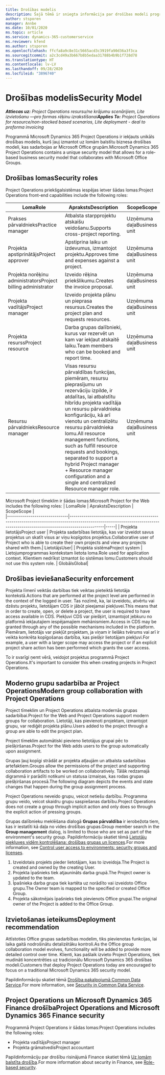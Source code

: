 ```yaml
---
title: Drošības modelis
description: Šajā tēmā ir sniegta informācija par drošības modeli programmā Dynamics 365 Project Operations.
author: stsporen
manager: Annbe
ms.date: 10/01/2020
ms.topic: article
ms.service: dynamics-365-customerservice
ms.reviewer: kfend
ms.author: stsporen
ms.openlocfilehash: ffcfa8a9c8e31c5665acd3c3919fa90d36a3f3ca
ms.sourcegitcommit: a2c3cd49a3b667b8b5edaa31788b4b9b1f728d78
ms.translationtype: HT
ms.contentlocale: lv-LV
ms.lasthandoff: 09/28/2020
ms.locfileid: "3896740"
---
```

# <a name="security-model"></a><span data-ttu-id="07165-103">Drošības modelis</span><span class="sxs-lookup"><span data-stu-id="07165-103">Security Model</span></span>

<span data-ttu-id="07165-104">_**Attiecas uz:** Project Operations resursu/ne krājumu scenārijiem, Lite izvietošanu —pro formas rēķinu izrakstīšanai_</span><span class="sxs-lookup"><span data-stu-id="07165-104">_**Applies To:** Project Operations for resource/non-stocked based scenarios, Lite deployment - deal to proforma invoicing_</span></span>

<span data-ttu-id="07165-105">Programmā Microsoft Dynamics 365 Project Operations ir iekļauts unikāls drošības modelis, kurš ļauj izmantot uz lomām balstītu biznesa drošības modeli, kas sadarbojas ar Microsoft Office grupām.</span><span class="sxs-lookup"><span data-stu-id="07165-105">Microsoft Dynamics 365 Project Operations contains a unique security model that allows for a role-based business security model that collaborates with Microsoft Office Groups.</span></span> 


## <a name="security-roles"></a><span data-ttu-id="07165-106">Drošības lomas</span><span class="sxs-lookup"><span data-stu-id="07165-106">Security roles</span></span>
<span data-ttu-id="07165-107">Project Operations priekšgalsistēmas iespējas ietver šādas lomas:</span><span class="sxs-lookup"><span data-stu-id="07165-107">Project Operations front-end capabilities include the following roles:</span></span>

| <span data-ttu-id="07165-108">Loma</span><span class="sxs-lookup"><span data-stu-id="07165-108">Role</span></span>                          | <span data-ttu-id="07165-109">Apraksts</span><span class="sxs-lookup"><span data-stu-id="07165-109">Description</span></span>                                                                                                                                                                 | <span data-ttu-id="07165-110">Scope</span><span class="sxs-lookup"><span data-stu-id="07165-110">Scope</span></span> |
|-------------------------------|-----------------------------------------------------------------------------------------------------------------------------------------------------------------------------|------|
| <span data-ttu-id="07165-111">Prakses pārvaldnieks</span><span class="sxs-lookup"><span data-stu-id="07165-111">Practice manager</span></span>              | <span data-ttu-id="07165-112">Atbalsta starpprojektu atskaišu veidošanu.</span><span class="sxs-lookup"><span data-stu-id="07165-112">Supports cross-project reporting.</span></span>                                                                                                            | <span data-ttu-id="07165-113">Uzņēmuma daļa</span><span class="sxs-lookup"><span data-stu-id="07165-113">Business unit</span></span>              |
| <span data-ttu-id="07165-114">Projekta apstiprinātājs</span><span class="sxs-lookup"><span data-stu-id="07165-114">Project approver</span></span>              | <span data-ttu-id="07165-115">Apstiprina laiku un izdevumus, izmantojot projektu.</span><span class="sxs-lookup"><span data-stu-id="07165-115">Approves time and expenses against a project.</span></span>                                                                                                                              | <span data-ttu-id="07165-116">Uzņēmuma daļa</span><span class="sxs-lookup"><span data-stu-id="07165-116">Business unit</span></span> |
| <span data-ttu-id="07165-117">Projekta norēķinu administrators</span><span class="sxs-lookup"><span data-stu-id="07165-117">Project billing administrator</span></span> | <span data-ttu-id="07165-118">Izveido rēķina priekšlikumu.</span><span class="sxs-lookup"><span data-stu-id="07165-118">Creates the invoice proposal.</span></span>                                                                                                                                                 | <span data-ttu-id="07165-119">Uzņēmuma daļa</span><span class="sxs-lookup"><span data-stu-id="07165-119">Business unit</span></span> |
| <span data-ttu-id="07165-120">Projekta vadītājs</span><span class="sxs-lookup"><span data-stu-id="07165-120">Project manager</span></span>               | <span data-ttu-id="07165-121">Izveido projekta plānu un pieprasa resursus.</span><span class="sxs-lookup"><span data-stu-id="07165-121">Creates the project plan and requests resources.</span></span>                                                                                                                              | <span data-ttu-id="07165-122">Uzņēmuma daļa</span><span class="sxs-lookup"><span data-stu-id="07165-122">Business unit</span></span> |
| <span data-ttu-id="07165-123">Projekta resurss</span><span class="sxs-lookup"><span data-stu-id="07165-123">Project resource</span></span>              | <span data-ttu-id="07165-124">Darba grupas dalībnieki, kurus var rezervēt un kam var iekļaut atskaitē laiku.</span><span class="sxs-lookup"><span data-stu-id="07165-124">Team members who can be booked and report time.</span></span>                                                                                                          | <span data-ttu-id="07165-125">Uzņēmuma daļa</span><span class="sxs-lookup"><span data-stu-id="07165-125">Business unit</span></span>|
| <span data-ttu-id="07165-126">Resursu pārvaldnieks</span><span class="sxs-lookup"><span data-stu-id="07165-126">Resource manager</span></span>              | <span data-ttu-id="07165-127">Visas resursu pārvaldības funkcijas, piemēram, resursu pieprasījumu un rezervāciju izpilde, ir atdalītas, lai atbalstītu hibrīdu projekta vadītāja un resursu pārvaldnieka konfigurāciju, kā arī vienotu un centralizētu resursu pārvaldnieka lomu.</span><span class="sxs-lookup"><span data-stu-id="07165-127">All resource management functions, such as fulfill resource requests and bookings, separated to support a hybrid Project manager + Resource manager configuration and a single and centralized Resource manager role.</span></span> | <span data-ttu-id="07165-128">Uzņēmuma daļa</span><span class="sxs-lookup"><span data-stu-id="07165-128">Business unit</span></span> |


<span data-ttu-id="07165-129">Microsoft Project tīmeklim ir šādas lomas:</span><span class="sxs-lookup"><span data-stu-id="07165-129">Microsoft Project for the Web includes the following roles:</span></span>
| <span data-ttu-id="07165-130">Loma</span><span class="sxs-lookup"><span data-stu-id="07165-130">Role</span></span>                          | <span data-ttu-id="07165-131">Apraksts</span><span class="sxs-lookup"><span data-stu-id="07165-131">Description</span></span>                                                                                                          | <span data-ttu-id="07165-132">Scope</span><span class="sxs-lookup"><span data-stu-id="07165-132">Scope</span></span> |                                                       
|-------------------------------|-----------------------------------------------------------------------------------------------------------------------------------------------------------------------------|-----|
| <span data-ttu-id="07165-133">Projekta lietotājs</span><span class="sxs-lookup"><span data-stu-id="07165-133">Project user</span></span> | <span data-ttu-id="07165-134">Projekta sadarbības lietotājs, kas var izveidot savus projektus un skatīt visus ar viņu kopīgotos projektus.</span><span class="sxs-lookup"><span data-stu-id="07165-134">Collaborative user of Project who is able to create their own projects and view any projects shared with them.</span></span>| <span data-ttu-id="07165-135">Lietotājs</span><span class="sxs-lookup"><span data-stu-id="07165-135">User</span></span>|
| <span data-ttu-id="07165-136">Projekta sistēma</span><span class="sxs-lookup"><span data-stu-id="07165-136">Project system</span></span> | <span data-ttu-id="07165-137">Lietojumprogrammas kontekstam lietota loma.</span><span class="sxs-lookup"><span data-stu-id="07165-137">Role used for application context.</span></span> <span data-ttu-id="07165-138">Klientiem nedrīkst izmantot šo sistēmas lomu.</span><span class="sxs-lookup"><span data-stu-id="07165-138">Customers should not use this system role.</span></span> | <span data-ttu-id="07165-139">Globāls</span><span class="sxs-lookup"><span data-stu-id="07165-139">Global</span></span>|

## <a name="security-enforcement"></a><span data-ttu-id="07165-140">Drošības ieviešana</span><span class="sxs-lookup"><span data-stu-id="07165-140">Security enforcement</span></span>
<span data-ttu-id="07165-141">Projekta līmenī veiktās darbības tiek veiktas pieteiktā lietotāja kontekstā.</span><span class="sxs-lookup"><span data-stu-id="07165-141">Actions that are performed at the project level are performed in the context of the logged in user.</span></span> <span data-ttu-id="07165-142">Tas nozīmē, ka, lai izveidotu, atvērtu vai dzēstu projektu, lietotājam CDS ir jābūt pieejamai piekļuvei.</span><span class="sxs-lookup"><span data-stu-id="07165-142">This means that in order to create, open, or delete a project, the user is required to have access available in CDS.</span></span> <span data-ttu-id="07165-143">Piekļuvi CDS var piešķirt, izmantojot jebkuru no platformā iekļautajiem iespējamajiem mehānismiem.</span><span class="sxs-lookup"><span data-stu-id="07165-143">Access in CDS may be granted through any of the possible mechanisms included in the platform.</span></span> <span data-ttu-id="07165-144">Piemēram, lietotājs var piekļūt projektam, ja viņam ir lielāks tvērums vai arī ir veikta konkrēta kopīgošanas darbība, kas piešķir lietotājam piekļuvi.</span><span class="sxs-lookup"><span data-stu-id="07165-144">For example, a user with a larger scope may access the project or if an explicit project share action has been performed which grants the user access.</span></span>

<span data-ttu-id="07165-145">To ir svarīgi ņemt vērā, veidojot projektus programmā Project Operations.</span><span class="sxs-lookup"><span data-stu-id="07165-145">It's important to consider this when creating projects in Project Operations.</span></span>

## <a name="modern-group-collaboration-with-project-operations"></a><span data-ttu-id="07165-146">Moderno grupu sadarbība ar Project Operations</span><span class="sxs-lookup"><span data-stu-id="07165-146">Modern group collaboration with Project Operations</span></span>
<span data-ttu-id="07165-147">Project tīmeklim un Project Operations atbalsta modernās grupas sadarbībai.</span><span class="sxs-lookup"><span data-stu-id="07165-147">Project for the Web and Project Operations support modern groups for collaboration.</span></span> <span data-ttu-id="07165-148">Lietotāji, kas pievienoti projektam, izmantojot grupu, var rediģēt projekta plānu.</span><span class="sxs-lookup"><span data-stu-id="07165-148">Users added to the project through a group are able to edit the project plan.</span></span>

<span data-ttu-id="07165-149">Project tīmeklim automātiski pievieno lietotājus grupai pēc to piešķiršanas.</span><span class="sxs-lookup"><span data-stu-id="07165-149">Project for the Web adds users to the group automatically upon assignment.</span></span>

<span data-ttu-id="07165-150">Grupas ļauj kopīgi strādāt ar projekta atļaujām un atbalsta sadarbības artefaktiem.</span><span class="sxs-lookup"><span data-stu-id="07165-150">Groups allow the permissions of the project and supporting collaboration artifacts to be worked on collaboratively.</span></span> <span data-ttu-id="07165-151">Tālāk redzamajā digrammā ir parādīti notikumi un statusa izmaiņas, kas rodas grupas piešķiršanas procesā.</span><span class="sxs-lookup"><span data-stu-id="07165-151">The following diagram depicts the events and state changes that happen during the group assignment process.</span></span>

<span data-ttu-id="07165-152">Project Operations neveido grupu, veicot netiešu darbību. Programma grupu veido, veicot skaidru grupu saspiešanas darbību.</span><span class="sxs-lookup"><span data-stu-id="07165-152">Project Operations does not create a group through implicit action and only does so through the explicit action of pressing groups.</span></span>

<span data-ttu-id="07165-153">Grupas dalībnieku meklēšana dialogā **Grupas pārvaldība** ir ierobežota tiem, kas ir iestatīti kā daļa no vides drošības grupas.</span><span class="sxs-lookup"><span data-stu-id="07165-153">Group member search in the **Group management** dialog, is limited to those who are set as part of the environment's security group.</span></span> <span data-ttu-id="07165-154">Papildinformāciju skatiet tēmā [Lietotāju piekļuves vidēm kontrolēšana: drošības grupas un licences](https://docs.microsoft.com/power-platform/admin/control-user-access).</span><span class="sxs-lookup"><span data-stu-id="07165-154">For more information, see [Control user access to environments: security groups and licenses](https://docs.microsoft.com/power-platform/admin/control-user-access).</span></span>

1. <span data-ttu-id="07165-155">Izveidotais projekts pieder lietotājam, kas to izveidoja.</span><span class="sxs-lookup"><span data-stu-id="07165-155">The Project is created and owned by the creating User.</span></span>
2. <span data-ttu-id="07165-156">Projekta īpašnieks tiek atjaunināts darba grupā.</span><span class="sxs-lookup"><span data-stu-id="07165-156">The Project owner is updated to the team.</span></span>
3. <span data-ttu-id="07165-157">Īpašnieka darba grupa tiek kartēta uz norādīto vai izveidoto Office grupu.</span><span class="sxs-lookup"><span data-stu-id="07165-157">The Owner team is mapped to the specified or created Office Group.</span></span>
4. <span data-ttu-id="07165-158">Projekta sākotnējais īpašnieks tiek pievienots Office grupai.</span><span class="sxs-lookup"><span data-stu-id="07165-158">The original owner of the Project is added to the Office Group.</span></span>

## <a name="deployment-recommendation"></a><span data-ttu-id="07165-159">Izvietošanas ieteikums</span><span class="sxs-lookup"><span data-stu-id="07165-159">Deployment recommendation</span></span>
<span data-ttu-id="07165-160">Attīstoties Office grupas sadarbības modelim, tiks pievienotas funkcijas, lai laika gaitā nodrošinātu detalizētāku kontroli.</span><span class="sxs-lookup"><span data-stu-id="07165-160">As the Office group collaboration model evolves, functionality will be added to provide more detailed control over time.</span></span> <span data-ttu-id="07165-161">Klienti, kas pašlaik izvieto Project Operations, tiek mudināti koncentrēties uz tradicionālu Microsoft Dynamics 365 drošības modeli.</span><span class="sxs-lookup"><span data-stu-id="07165-161">Customers that deploy Project Operations today are encouraged to focus on a traditional Microsoft Dynamics 365 security model.</span></span>

<span data-ttu-id="07165-162">Papildinformāciju skatiet tēmā [Drošība pakalpojumā Common Data Service](https://docs.microsoft.com/power-platform/admin/wp-security).</span><span class="sxs-lookup"><span data-stu-id="07165-162">For more information, see [Security in Common Data Service](https://docs.microsoft.com/power-platform/admin/wp-security).</span></span>

## <a name="project-operations-and-microsoft-dynamics-365-finance-security"></a><span data-ttu-id="07165-163">Project Operations un Microsoft Dynamics 365 Finance drošība</span><span class="sxs-lookup"><span data-stu-id="07165-163">Project Operations and Microsoft Dynamics 365 Finance security</span></span>
<span data-ttu-id="07165-164">Programmā Project Operations ir šādas lomas:</span><span class="sxs-lookup"><span data-stu-id="07165-164">Project Operations includes the following roles:</span></span>

- <span data-ttu-id="07165-165">Projekta vadītājs</span><span class="sxs-lookup"><span data-stu-id="07165-165">Project manager</span></span>
- <span data-ttu-id="07165-166">Projekta grāmatvedis</span><span class="sxs-lookup"><span data-stu-id="07165-166">Project accountant</span></span>

<span data-ttu-id="07165-167">Papildinformāciju par drošību risinājumā Finance skatiet tēmā [Uz lomām balstīta drošība](https://docs.microsoft.com/dynamics365/fin-ops-core/dev-itpro/sysadmin/role-based-security).</span><span class="sxs-lookup"><span data-stu-id="07165-167">For more information about security in Finance, see [Role-based security](https://docs.microsoft.com/dynamics365/fin-ops-core/dev-itpro/sysadmin/role-based-security).</span></span>



